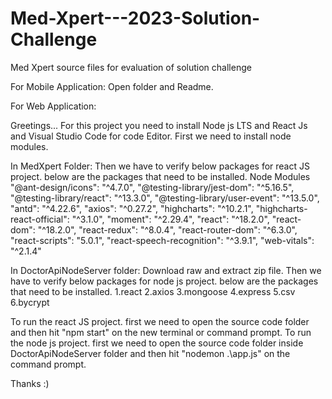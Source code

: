 # Med-Xpert---2023-Solution-Challenge
Med Xpert source files for evaluation of solution challenge

For Mobile Application: Open folder and Readme.

For Web Application:

Greetings...
For this project you need to install Node js LTS and React Js and Visual Studio Code for code Editor.
First we need to install node modules.

In MedXpert Folder:
Then we have to verify below packages for react JS project. below are the packages that need to be installed.
    Node Modules
    "@ant-design/icons": "^4.7.0",
    "@testing-library/jest-dom": "^5.16.5",
    "@testing-library/react": "^13.3.0",
    "@testing-library/user-event": "^13.5.0",
    "antd": "^4.22.6",
    "axios": "^0.27.2",
    "highcharts": "^10.2.1",
    "highcharts-react-official": "^3.1.0",
    "moment": "^2.29.4",
    "react": "^18.2.0",
    "react-dom": "^18.2.0",
    "react-redux": "^8.0.4",
    "react-router-dom": "^6.3.0",
    "react-scripts": "5.0.1",
    "react-speech-recognition": "^3.9.1",
    "web-vitals": "^2.1.4"

In DoctorApiNodeServer folder: Download raw and extract zip file.
Then we have to verify below packages for node js project. below are the packages that need to be installed.
1.react
2.axios
3.mongoose
4.express
5.csv
6.bycrypt


To run the react JS project. first we need to open the source code folder and then hit "npm start" on the new terminal or command prompt.
To run the node js project. first we need to open the source code folder inside DoctorApiNodeServer folder and then hit "nodemon .\app.js" on the command prompt.

Thanks :)


